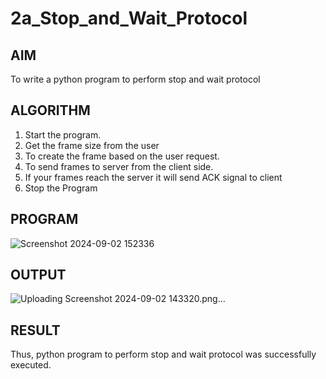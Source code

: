 # 2a_Stop_and_Wait_Protocol
## AIM 
To write a python program to perform stop and wait protocol
## ALGORITHM
1. Start the program.
2. Get the frame size from the user
3. To create the frame based on the user request.
4. To send frames to server from the client side.
5. If your frames reach the server it will send ACK signal to client
6. Stop the Program
## PROGRAM
![Screenshot 2024-09-02 152336](https://github.com/user-attachments/assets/3c8c116f-e86a-48f8-86d0-9c6245ffa411)

## OUTPUT
![Uploading Screenshot 2024-09-02 143320.png…]()

## RESULT
Thus, python program to perform stop and wait protocol was successfully executed.
